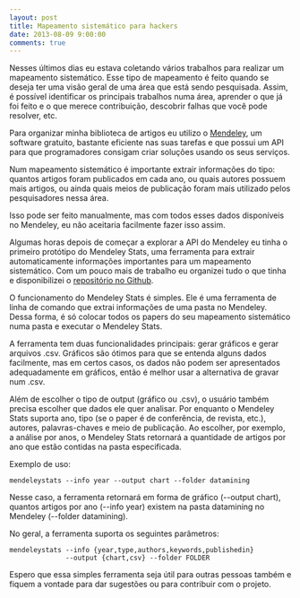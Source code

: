 ```yaml
---
layout: post
title: Mapeamento sistemático para hackers
date: 2013-08-09 9:00:00
comments: true
---
```


Nesses últimos dias eu estava coletando vários trabalhos para realizar um mapeamento sistemático. Esse tipo de mapeamento é feito quando se deseja ter uma visão geral de uma área que está sendo pesquisada. Assim, é possível identificar os principais trabalhos numa área, aprender o que já foi feito e o que merece contribuição, descobrir falhas que você pode resolver, etc.

Para organizar minha biblioteca de artigos eu utilizo o [Mendeley](http://www.mendeley.com/), um software gratuito, bastante eficiente nas suas tarefas e que possui um API para que programadores consigam criar soluções usando os seus serviços.

Num mapeamento sistemático é importante extrair informações do tipo: quantos artigos foram publicados em cada ano, ou quais autores possuem mais artigos, ou ainda quais meios de publicação foram mais utilizado pelos pesquisadores nessa área.

Isso pode ser feito manualmente, mas com todos esses dados disponíveis no Mendeley, eu não aceitaria facilmente fazer isso assim.

Algumas horas depois de começar a explorar a API do Mendeley eu tinha o primeiro protótipo do Mendeley Stats, uma ferramenta para extrair automaticamente informações importantes para um mapeamento sistemático. Com um pouco mais de trabalho eu organizei tudo o que tinha e disponibilizei o [repositório no Github](https://github.com/yurimalheiros/mendeleystats).

O funcionamento do Mendeley Stats é simples. Ele é uma ferramenta de linha de comando que extrai informações de uma pasta no Mendeley. Dessa forma, é só colocar todos os papers do seu mapeamento sistemático numa pasta e executar o Mendeley Stats.

A ferramenta tem duas funcionalidades principais: gerar gráficos e gerar arquivos .csv. Gráficos são ótimos para que se entenda alguns dados facilmente, mas em certos casos, os dados não podem ser apresentados adequadamente em gráficos, então é melhor usar a alternativa de gravar num .csv.

Além de escolher o tipo de output (gráfico ou .csv), o usuário também precisa escolher que dados ele quer analisar. Por enquanto o Mendeley Stats suporta ano, tipo (se o paper é de conferência, de revista, etc.), autores, palavras-chaves e meio de publicação. Ao escolher, por exemplo, a análise por anos, o Mendeley Stats retornará a quantidade de artigos por ano que estão contidas na pasta especificada.

Exemplo de uso:

`mendeleystats --info year --output chart --folder datamining`

Nesse caso, a ferramenta retornará em forma de gráfico (--output chart), quantos artigos por ano (--info year) existem na pasta datamining no Mendeley (--folder datamining).

No geral, a ferramenta suporta os seguintes parâmetros:

```
mendeleystats --info {year,type,authors,keywords,publishedin}
              --output {chart,csv} --folder FOLDER
```

Espero que essa simples ferramenta seja útil para outras pessoas também e fiquem a vontade para dar sugestões ou para contribuir com o projeto.
